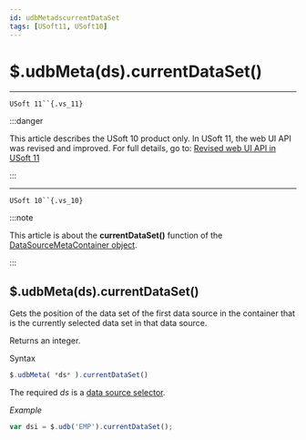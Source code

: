```yaml
---
id: udbMetadscurrentDataSet
tags: [USoft11, USoft10]
---
```

# $.udbMeta(ds).currentDataSet()



----

`USoft 11``{.vs_11}`


:::danger

This article describes the USoft 10 product only.
In USoft 11, the web UI API was revised and improved. For full details, go to:
[Revised web UI API in USoft 11](/docs/Web_and_app_UIs/UDB_udb/Revised_web_UI_API_in_USoft_11.md)

:::

----

`USoft 10``{.vs_10}`


:::note

This article is about the **currentDataSet()** function of the [DataSourceMetaContainer object](/docs/Web_and_app_UIs/UDB_DataSourceMetaContainer).

:::

## **$.udbMeta(ds).currentDataSet()**

Gets the position of the data set of the first data source in the container that is the currently selected data set in that data source.

Returns an integer.

Syntax

```js
$.udbMeta( *ds* ).currentDataSet()
```

The required *ds* is a [data source selector](/docs/Web_and_app_UIs/UDB_DataSourceMetaContainer/UDB_DataSourceMetaContainer_object.md).

*Example*

```js
var dsi = $.udb('EMP').currentDataSet();
```

 